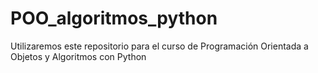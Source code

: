 # POO_algoritmos_python
Utilizaremos este repositorio para el curso de Programación Orientada a Objetos y Algoritmos con Python 
